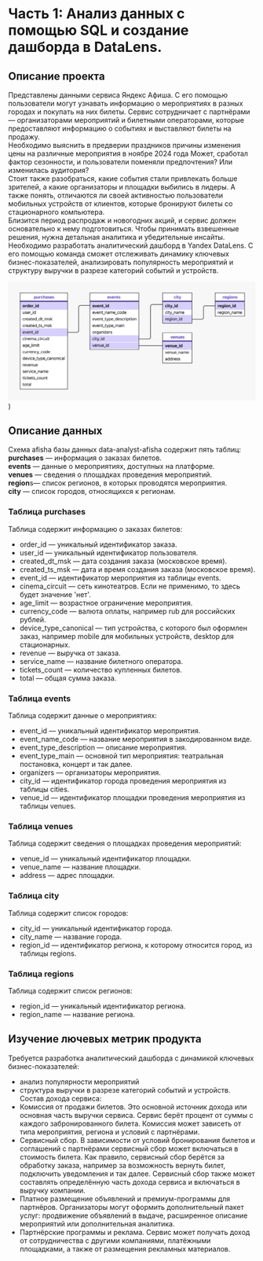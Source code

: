 # Часть 1: Анализ данных с помощью SQL и создание дашборда в DataLens.
## Описание проекта
Представлены данными сервиса Яндекс Афиша. С его помощью пользователи могут узнавать информацию о мероприятиях 
в разных городах и покупать на них билеты. Сервис сотрудничает с партнёрами — организаторами мероприятий и билетными операторами, 
которые предоставляют информацию о событиях и выставляют билеты на продажу.  
Необходимо выяснить в предверии праздников причины изменения цены на различные мероприятия в ноябре 2024 года
Может, сработал фактор сезонности, и пользователи поменяли предпочтения? Или изменилась аудитория?   
Стоит также разобраться, какие события стали привлекать больше зрителей, а какие организаторы и площадки выбились в лидеры. 
А также понять, отличаются ли своей активностью пользователи мобильных устройств от клиентов, которые бронируют билеты 
со стационарного компьютера.  
Близится период распродаж и новогодних акций, и сервис должен основательно к нему подготовиться. 
Чтобы принимать взвешенные решения, нужна детальная аналитика и убедительные инсайты.
Необходимо разработать аналитический дашборд в Yandex DataLens. С его помощью команда сможет отслеживать динамику ключевых бизнес-показателей, 
анализировать популярность мероприятий и структуру выручки в разрезе категорий событий и устройств.

![ER-диаграмма](https://github.com/dalv119/Data_Analist/blob/gh-pages/Afisha_Yandex/Afisha_yandex_0%20_ER_chart.png))

## Описание данных
Схема afisha базы данных data-analyst-afisha содержит пять таблиц:  
**purchases** — информация о заказах билетов.  
**events** — данные о мероприятиях, доступных на платформе.  
**venues** — сведения о площадках проведения мероприятий.  
**region**s— список регионов, в которых проводятся мероприятия.  
**city** — список городов, относящихся к регионам.  
### Таблица **purchases**  
Таблица содержит информацию о заказах билетов:  
- order_id — уникальный идентификатор заказа.  
- user_id — уникальный идентификатор пользователя.
- created_dt_msk — дата создания заказа (московское время).
- created_ts_msk — дата и время создания заказа (московское время).
- event_id — идентификатор мероприятия из таблицы events.
- cinema_circuit — сеть кинотеатров. Если не применимо, то здесь будет значение 'нет'.
- age_limit — возрастное ограничение мероприятия.
- currency_code — валюта оплаты, например rub для российских рублей.
- device_type_canonical — тип устройства, с которого был оформлен заказ, например mobile для мобильных устройств, desktop для стационарных.
- revenue — выручка от заказа.
- service_name — название билетного оператора.
- tickets_count — количество купленных билетов.
- total — общая сумма заказа.
### Таблица events
Таблица содержит данные о мероприятиях:
- event_id — уникальный идентификатор мероприятия.
- event_name_code — название мероприятия в закодированном виде.
- event_type_description — описание мероприятия.
- event_type_main — основной тип мероприятия: театральная постановка, концерт и так далее.
- organizers — организаторы мероприятия.
- city_id — идентификатор города проведения мероприятия из таблицы cities.
- venue_id — идентификатор площадки проведения мероприятия из таблицы venues.
### Таблица venues
Таблица содержит сведения о площадках проведения мероприятий:
- venue_id — уникальный идентификатор площадки.
- venue_name — название площадки.
- address — адрес площадки.
### Таблица city
Таблица содержит список городов:
- city_id — уникальный идентификатор города.
- city_name — название города.
- region_id — идентификатор региона, к которому относится город, из таблицы regions.
### Таблица regions
Таблица содержит список регионов:
- region_id — уникальный идентификатор региона.
- region_name — название региона.

## Изучение лючевых метрик продукта
Требуется разработка аналитический дашборда с динамикой ключевых бизнес-показателей: 
- анализ популярности мероприятий 
- структура выручки в разрезе категорий событий и устройств. 
Состав дохода сервиса:
- Комиссия от продажи билетов. Это основной источник дохода или основная часть выручки сервиса. Сервис берёт процент от суммы с каждого забронированного билета. Комиссия может зависеть от типа мероприятия, региона и условий с партнёрами.
- Сервисный сбор. В зависимости от условий бронирования билетов и соглашений с партнёрами сервисный сбор может включаться в стоимость билета. Как правило, сервисный сбор берётся за обработку заказа, например за возможность вернуть билет, подключить уведомления и так далее. Сервисный сбор также может составлять определённую часть дохода сервиса и включаться в выручку компании.
- Платное размещение объявлений и премиум-программы для партнёров. Организаторы могут оформить дополнительный пакет услуг: продвижение объявлений в выдаче, расширенное описание мероприятий или дополнительная аналитика.
- Партнёрские программы и реклама. Сервис может получать доход от сотрудничества с другими компаниями, платёжными площадками, а также от размещения рекламных материалов.














